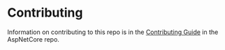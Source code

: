 Contributing
======

Information on contributing to this repo is in the [Contributing Guide](https://github.com/dotnet/aspnetcore/blob/main/CONTRIBUTING.md) in the AspNetCore repo.
